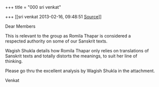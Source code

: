 +++
title = "000 sri venkat"

+++
[[sri venkat	2013-02-16, 09:48:51 [Source](https://groups.google.com/g/samskrita/c/T8T3OofH3Fg)]]



Dear Members  
  
This is relevant to the group as Romila Thapar is considered a  
respected authority on some of our Sanskrit texts.  
  
Wagish Shukla details how Romila Thapar only relies on translations of  
Sanskrit texts and totally distorts the meanings, to suit her line of  
thinking.  
  
Please go thru the excellent analysis by Wagish Shukla in the attachment.  
  
Venkat  

